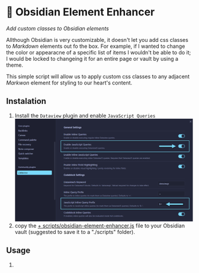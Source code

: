 # 🌟 Obsidian Element Enhancer
_Add custom classes to Obsidian elements_

Allthough Obsidian is very customizable, it doesn't let you add css classes to _Markdown_ elements out fo the box.
For example, if I wanted to change the color or appearacne of a specific list of items I wouldn't be able to do it; I would be locked to changeing it for an entire page or vault by using a theme.

This simple script will allow us to apply custom css classes to any adjacent _Markwon_ element for styling to our heart's content.

## Instalation
1. Install the `Dataview` plugin and enable `JavaScript Queries`
  ![dataview](docs/dataview.png)
2. copy the [+ scripts/obsidian-element-enhancer.js](./%2B%20scripts/obsidian-element-enhancer.js) file to your Obsidian vault (suggested to save it to a "./scripts" folder).

## Usage
1. 
